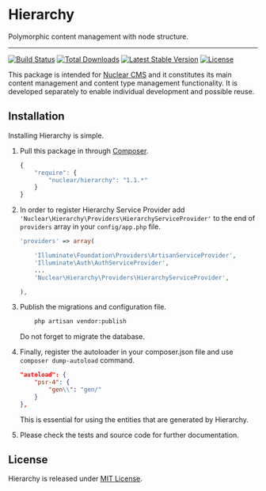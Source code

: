 # Hierarchy
Polymorphic content management with node structure.

---
[![Build Status](https://travis-ci.org/NuclearCMS/Hierarchy.svg?branch=master)](https://travis-ci.org/NuclearCMS/Hierarchy)
[![Total Downloads](https://poser.pugx.org/Nuclear/Hierarchy/downloads)](https://packagist.org/packages/Nuclear/Hierarchy)
[![Latest Stable Version](https://poser.pugx.org/Nuclear/Hierarchy/version)](https://packagist.org/packages/Nuclear/Hierarchy)
[![License](https://poser.pugx.org/Nuclear/Hierarchy/license)](https://packagist.org/packages/Nuclear/Hierarchy)

This package is intended for [Nuclear CMS](https://github.com/NuclearCMS/Nuclear) and it constitutes its main content management and content type management functionality. It is developed separately to enable individual development and possible reuse.

## Installation
Installing Hierarchy is simple.

1. Pull this package in through [Composer](https://getcomposer.org).
    ```js
    {
        "require": {
            "nuclear/hierarchy": "1.1.*"
        }
    }
    ```

2. In order to register Hierarchy Service Provider add `'Nuclear\Hierarchy\Providers\HierarchyServiceProvider'` to the end of `providers` array in your `config/app.php` file.
    ```php
    'providers' => array(
    
        'Illuminate\Foundation\Providers\ArtisanServiceProvider',
        'Illuminate\Auth\AuthServiceProvider',
        ...
        'Nuclear\Hierarchy\Providers\HierarchyServiceProvider',
    
    ),
    ```
    
3. Publish the migrations and configuration file.
    ```bash
        php artisan vendor:publish
    ```
    Do not forget to migrate the database.

4. Finally, register the autoloader in your composer.json file and use `composer dump-autoload` command.
    ```json
    "autoload": {
        "psr-4": {
            "gen\\": "gen/"
        }
    },
    ```
    This is essential for using the entities that are generated by Hierarchy.

5. Please check the tests and source code for further documentation.

## License
Hierarchy is released under [MIT License](https://github.com/NuclearCMS/Hierarchy/blob/master/LICENSE).
